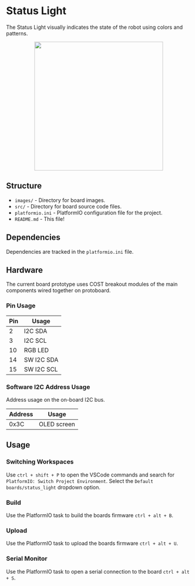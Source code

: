 # Status Light

The Status Light visually indicates the state of the robot using colors and
patterns.

<p align="center">
<image src="./images/v0.1.0_1.jpg" width="350px" />
</p>

## Structure

- `images/` - Directory for board images.
- `src/` - Directory for board source code files.
- `platformio.ini` - PlatformIO configuration file for the project.
- `README.md` - This file!

## Dependencies

Dependencies are tracked in the `platformio.ini` file.

## Hardware

The current board prototype uses COST breakout modules of the main components
wired together on protoboard.

### Pin Usage

| Pin | Usage      |
| --- | ---------- |
| 2   | I2C SDA    |
| 3   | I2C SCL    |
| 10  | RGB LED    |
| 14  | SW I2C SDA |
| 15  | SW I2C SCL |

### Software I2C Address Usage

Address usage on the on-board I2C bus.

| Address | Usage       |
| ------- | ----------- |
| 0x3C    | OLED screen |

## Usage

### Switching Workspaces

Use `ctrl + shift + P` to open the VSCode commands and search for `PlatformIO: Switch Project Environment`. Select the `Default boards/status_light` dropdown option.

### Build

Use the PlatformIO task to build the boards firmware `ctrl + alt + B`.

### Upload

Use the PlatformIO task to upload the boards firmware `ctrl + alt + U`.

### Serial Monitor

Use the PlatformIO task to open a serial connection to the board `ctrl + alt + S`.
